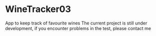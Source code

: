 # WineTracker03
App to keep track of favourite wines The current project is still under development, if you encounter problems in the test, please contact me
